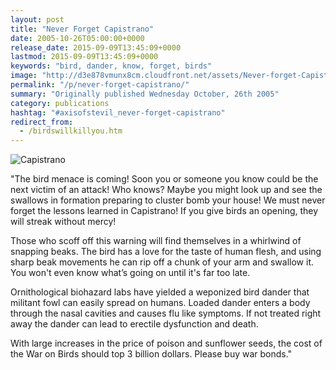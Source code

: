 ```yaml
---
layout: post
title: "Never Forget Capistrano"
date: 2005-10-26T05:00:00+0000
release_date: 2015-09-09T13:45:09+0000
lastmod: 2015-09-09T13:45:09+0000
keywords: "bird, dander, know, forget, birds"
image: "http://d3e878vmunx8cm.cloudfront.net/assets/Never-forget-Capistrano_web.gif"
permalink: "/p/never-forget-capistrano/"
summary: "Originally published Wednesday October, 26th 2005"
category: publications
hashtag: "#axisofstevil_never-forget-capistrano"
redirect_from:
  - /birdswillkillyou.htm
---
```


[id_1]: http://d3e878vmunx8cm.cloudfront.net/assets/Never-forget-Capistrano_web.gif "Capistrano"
![Capistrano][id_1]

"The bird menace is coming! Soon you or someone you know could be the next victim of an attack! Who knows? Maybe you might look up and see the swallows in formation preparing to cluster bomb your house! We must never forget the lessons learned in Capistrano! If you give birds an opening, they will streak without mercy!

Those who scoff off this warning will find themselves in a whirlwind of snapping beaks. The bird has a love for the taste of human flesh, and using sharp beak movements he can rip off a chunk of your arm and swallow it. You won't even know what’s going on until it's far too late.

Ornithological biohazard labs have yielded a weponized bird dander that militant fowl can easily spread on humans. Loaded dander enters a body through the nasal cavities and causes flu like symptoms. If not treated right away the dander can lead to erectile dysfunction and death.

With large increases in the price of poison and sunflower seeds, the cost of the War on Birds should top 3 billion dollars. Please buy war bonds."
